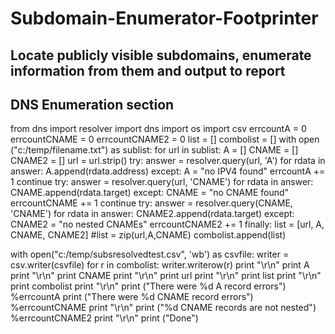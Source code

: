 # Subdomain-Enumerator-Footprinter
## Locate publicly visible subdomains, enumerate information from them and output to report
## DNS Enumeration section

from dns import resolver
import dns
import os
import csv
errcountA = 0
errcountCNAME = 0
errcountCNAME2 = 0
list = []
combolist = []
with open ("c:/temp/filename.txt") as sublist:
    for url in sublist:
        A = []
        CNAME = []
        CNAME2 = []
        url = url.strip()
        try:
            answer = resolver.query(url, 'A')
            for rdata in answer:
                A.append(rdata.address)
        except:
            A = "no IPV4 found"
            errcountA += 1
            continue
        try:
            answer = resolver.query(url, 'CNAME')
            for rdata in answer:
                CNAME.append(rdata.target)
        except:
            CNAME = "no CNAME found"
            errcountCNAME += 1
            continue
        try:
        	answer = resolver.query(CNAME, 'CNAME')
        	for rdata in answer:
        		CNAME2.append(rdata.target)
        except:
        	CNAME2 = "no nested CNAMEs"
        	errcountCNAME2 += 1
        finally:
            list = [url, A, CNAME, CNAME2]
            #list = zip(url,A,CNAME)
            combolist.append(list)

with open("c:/temp/subsresolvedtest.csv", 'wb') as csvfile:
    writer = csv.writer(csvfile)
    for r in combolist:
        writer.writerow(r)
print "\r\n"
print A
print "\r\n"
print CNAME
print "\r\n"
print url
print "\r\n"
print list
print "\r\n"
print combolist
print "\r\n"
print ("There were %d A record errors") %errcountA
print ("There were %d CNAME record errors") %errcountCNAME
print "\r\n"
print ("%d CNAME records are not nested") %errcountCNAME2
print "\r\n"
print ("Done")
